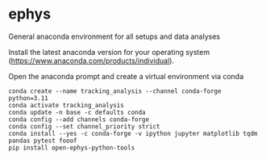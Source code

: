 # ephys
General anaconda environment for all setups and data analyses

Install the latest anaconda version for your operating system (https://www.anaconda.com/products/individual).

Open the anaconda prompt and create a virtual environment via conda
````
conda create --name tracking_analysis --channel conda-forge python=3.11
conda activate tracking_analysis
conda update -n base -c defaults conda
conda config --add channels conda-forge
conda config --set channel_priority strict
conda install --yes -c conda-forge -v ipython jupyter matplotlib tqdm pandas pytest fooof
pip install open-ephys-python-tools
````
